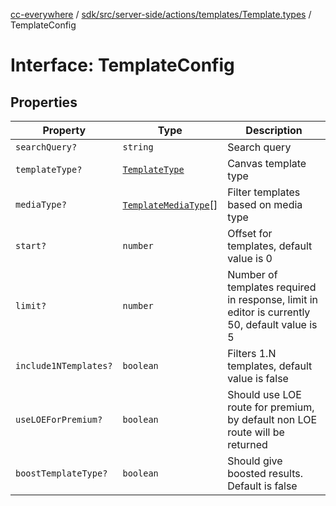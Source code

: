 [cc-everywhere](../../../../../../../index.md) / [sdk/src/server-side/actions/templates/Template.types](../index.md) / TemplateConfig

# Interface: TemplateConfig

## Properties

| Property | Type | Description |
| ------ | ------ | ------ |
| `searchQuery?` | `string` | Search query |
| `templateType?` | [`TemplateType`](../../../../../../../shared/src/types/AppConfig.types/enumerations/TemplateType.md) | Canvas template type |
| `mediaType?` | [`TemplateMediaType`](../../../../../../../shared/src/types/AppConfig.types/enumerations/TemplateMediaType.md)[] | Filter templates based on media type |
| `start?` | `number` | Offset for templates, default value is 0 |
| `limit?` | `number` | Number of templates required in response, limit in editor is currently 50, default value is 5 |
| `include1NTemplates?` | `boolean` | Filters 1.N templates, default value is false |
| `useLOEForPremium?` | `boolean` | Should use LOE route for premium, by default non LOE route will be returned |
| `boostTemplateType?` | `boolean` | Should give boosted results. Default is false |
